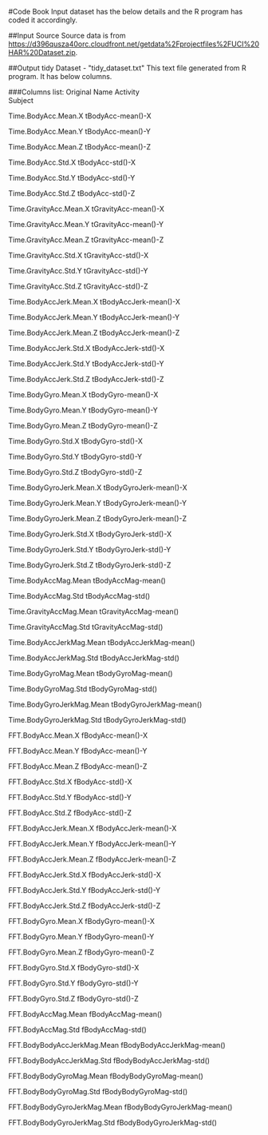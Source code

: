 #Code Book
Input dataset has the below details and the R program has coded it accordingly.

##Input Source
Source data is from https://d396qusza40orc.cloudfront.net/getdata%2Fprojectfiles%2FUCI%20HAR%20Dataset.zip.


##Output tidy Dataset - "tidy_dataset.txt"
This text file generated from R program.  It has below columns.

###Columns list:
Original Name
Activity  
Subject  

Time.BodyAcc.Mean.X tBodyAcc-mean()-X 

Time.BodyAcc.Mean.Y tBodyAcc-mean()-Y 

Time.BodyAcc.Mean.Z tBodyAcc-mean()-Z 

Time.BodyAcc.Std.X tBodyAcc-std()-X 

Time.BodyAcc.Std.Y tBodyAcc-std()-Y 

Time.BodyAcc.Std.Z tBodyAcc-std()-Z 

Time.GravityAcc.Mean.X tGravityAcc-mean()-X 

Time.GravityAcc.Mean.Y tGravityAcc-mean()-Y 

Time.GravityAcc.Mean.Z tGravityAcc-mean()-Z 

Time.GravityAcc.Std.X tGravityAcc-std()-X 

Time.GravityAcc.Std.Y tGravityAcc-std()-Y 

Time.GravityAcc.Std.Z tGravityAcc-std()-Z 

Time.BodyAccJerk.Mean.X tBodyAccJerk-mean()-X 

Time.BodyAccJerk.Mean.Y tBodyAccJerk-mean()-Y 

Time.BodyAccJerk.Mean.Z tBodyAccJerk-mean()-Z 

Time.BodyAccJerk.Std.X tBodyAccJerk-std()-X 

Time.BodyAccJerk.Std.Y tBodyAccJerk-std()-Y 

Time.BodyAccJerk.Std.Z tBodyAccJerk-std()-Z 

Time.BodyGyro.Mean.X tBodyGyro-mean()-X 

Time.BodyGyro.Mean.Y tBodyGyro-mean()-Y 

Time.BodyGyro.Mean.Z tBodyGyro-mean()-Z 

Time.BodyGyro.Std.X tBodyGyro-std()-X 

Time.BodyGyro.Std.Y tBodyGyro-std()-Y 

Time.BodyGyro.Std.Z tBodyGyro-std()-Z 

Time.BodyGyroJerk.Mean.X tBodyGyroJerk-mean()-X 

Time.BodyGyroJerk.Mean.Y tBodyGyroJerk-mean()-Y 

Time.BodyGyroJerk.Mean.Z tBodyGyroJerk-mean()-Z 

Time.BodyGyroJerk.Std.X tBodyGyroJerk-std()-X 

Time.BodyGyroJerk.Std.Y tBodyGyroJerk-std()-Y 

Time.BodyGyroJerk.Std.Z tBodyGyroJerk-std()-Z 

Time.BodyAccMag.Mean tBodyAccMag-mean() 

Time.BodyAccMag.Std tBodyAccMag-std() 

Time.GravityAccMag.Mean tGravityAccMag-mean() 

Time.GravityAccMag.Std tGravityAccMag-std() 

Time.BodyAccJerkMag.Mean tBodyAccJerkMag-mean() 

Time.BodyAccJerkMag.Std tBodyAccJerkMag-std() 

Time.BodyGyroMag.Mean tBodyGyroMag-mean() 

Time.BodyGyroMag.Std tBodyGyroMag-std() 

Time.BodyGyroJerkMag.Mean tBodyGyroJerkMag-mean() 

Time.BodyGyroJerkMag.Std tBodyGyroJerkMag-std() 

FFT.BodyAcc.Mean.X fBodyAcc-mean()-X 

FFT.BodyAcc.Mean.Y fBodyAcc-mean()-Y 

FFT.BodyAcc.Mean.Z fBodyAcc-mean()-Z 

FFT.BodyAcc.Std.X fBodyAcc-std()-X 

FFT.BodyAcc.Std.Y fBodyAcc-std()-Y 

FFT.BodyAcc.Std.Z fBodyAcc-std()-Z 

FFT.BodyAccJerk.Mean.X fBodyAccJerk-mean()-X 

FFT.BodyAccJerk.Mean.Y fBodyAccJerk-mean()-Y 

FFT.BodyAccJerk.Mean.Z fBodyAccJerk-mean()-Z 

FFT.BodyAccJerk.Std.X fBodyAccJerk-std()-X 

FFT.BodyAccJerk.Std.Y fBodyAccJerk-std()-Y 

FFT.BodyAccJerk.Std.Z fBodyAccJerk-std()-Z 

FFT.BodyGyro.Mean.X fBodyGyro-mean()-X 

FFT.BodyGyro.Mean.Y fBodyGyro-mean()-Y 

FFT.BodyGyro.Mean.Z fBodyGyro-mean()-Z 

FFT.BodyGyro.Std.X fBodyGyro-std()-X 

FFT.BodyGyro.Std.Y fBodyGyro-std()-Y 

FFT.BodyGyro.Std.Z fBodyGyro-std()-Z 

FFT.BodyAccMag.Mean fBodyAccMag-mean() 

FFT.BodyAccMag.Std fBodyAccMag-std() 

FFT.BodyBodyAccJerkMag.Mean fBodyBodyAccJerkMag-mean() 

FFT.BodyBodyAccJerkMag.Std fBodyBodyAccJerkMag-std() 

FFT.BodyBodyGyroMag.Mean fBodyBodyGyroMag-mean() 

FFT.BodyBodyGyroMag.Std fBodyBodyGyroMag-std() 

FFT.BodyBodyGyroJerkMag.Mean fBodyBodyGyroJerkMag-mean() 

FFT.BodyBodyGyroJerkMag.Std fBodyBodyGyroJerkMag-std() 

